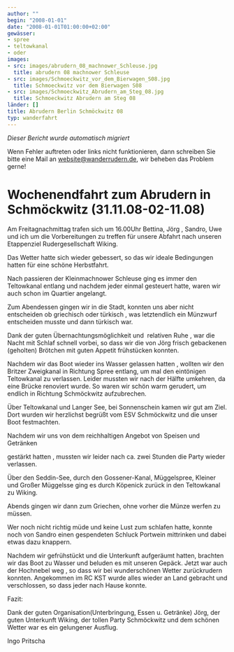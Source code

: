 ```yaml
---
author: ""
begin: "2008-01-01"
date: "2008-01-01T01:00:00+02:00"
gewässer:
- spree
- teltowkanal
- oder
images:
- src: images/abrudern_08_machnower_Schleuse.jpg
  title: abrudern 08 machnower Schleuse
- src: images/Schmoeckwitz_vor_dem_Bierwagen_S08.jpg
  title: Schmoeckwitz vor dem Bierwagen S08
- src: images/Schmoeckwitz_Abrudern_am_Steg_08.jpg
  title: Schmoeckwitz Abrudern am Steg 08
länder: []
title: Abrudern Berlin Schmöckwitz 08
typ: wanderfahrt
---
```



*Dieser Bericht wurde automatisch migriert*

Wenn Fehler auftreten oder links nicht funktionieren, dann schreiben Sie bitte eine Mail an website@wanderrudern.de, wir beheben das Problem gerne!



# Wochenendfahrt zum Abrudern in Schmöckwitz (31.11.08-02-11.08)


Am Freitagnachmittag trafen sich um 16.00Uhr Bettina, Jörg , Sandro, Uwe und ich um die Vorbereitungen zu treffen für unsere Abfahrt nach unseren Etappenziel Rudergesellschaft Wiking.

Das Wetter hatte sich wieder gebessert, so das wir ideale Bedingungen hatten für eine schöne Herbstfahrt.

Nach passieren der Kleinmachnower Schleuse ging es immer den Teltowkanal entlang und nachdem jeder einmal gesteuert hatte, waren wir auch schon im Quartier angelangt.

Zum Abendessen gingen wir in die Stadt, konnten uns aber nicht entscheiden ob griechisch oder türkisch , was letztendlich ein Münzwurf entscheiden musste und dann türkisch war.

Dank der guten Übernachtungsmöglichkeit und  relativen Ruhe , war die Nacht mit Schlaf schnell vorbei, so dass wir die von Jörg frisch gebackenen (geholten) Brötchen mit guten Appetit frühstücken konnten.

Nachdem wir das Boot wieder ins Wasser gelassen hatten , wollten wir den Britzer Zweigkanal in Richtung Spree entlang, um mal den eintönigen Teltowkanal zu verlassen. Leider mussten wir nach der Hälfte umkehren, da eine Brücke renoviert wurde. So waren wir schön warm gerudert, um endlich in Richtung Schmöckwitz aufzubrechen.

Über Teltowkanal und Langer See, bei Sonnenschein kamen wir gut am Ziel. Dort wurden wir herzlichst begrüßt vom ESV Schmöckwitz und die unser Boot festmachten.

Nachdem wir uns von dem reichhaltigen Angebot von Speisen und Getränken

gestärkt hatten , mussten wir leider nach ca. zwei Stunden die Party wieder verlassen.

Über den Seddin-See, durch den Gossener-Kanal, Müggelspree, Kleiner  und Großer Müggelsse ging es durch Köpenick zurück in den Teltowkanal zu Wiking.

Abends gingen wir dann zum Griechen, ohne vorher die Münze werfen zu müssen.

Wer noch nicht richtig müde und keine Lust zum schlafen hatte, konnte noch von Sandro einen gespendeten Schluck Portwein mittrinken und dabei etwas dazu knappern.

Nachdem wir gefrühstückt und die Unterkunft aufgeräumt hatten, brachten wir das Boot zu Wasser und beluden es mit unseren Gepäck. Jetzt war auch der Hochnebel weg , so dass wir bei wunderschönen Wetter zurückrudern konnten. Angekommen im RC KST wurde alles wieder an Land gebracht und verschlossen, so dass jeder nach Hause konnte.

Fazit:

Dank der guten Organisation(Unterbringung, Essen u. Getränke) Jörg, der guten Unterkunft Wiking, der tollen Party Schmöckwitz und dem schönen Wetter war es ein gelungener Ausflug.

Ingo Pritscha